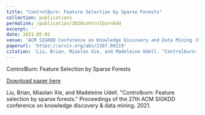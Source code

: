 ```yaml
---
title: "ControlBurn: Feature Selection by Sparse Forests"
collection: publications
permalink: /publication/2020controlburnkdd
excerpt: ''
date: 2021-05-02
venue: 'ACM SIGKDD Conference on Knowledge Discovery and Data Mining (KDD)'
paperurl: 'https://arxiv.org/abs/2107.00219'
citation: 'Liu, Brian, Miaolan Xie, and Madeleine Udell. "Controlburn: Feature selection by sparse forests." Proceedings of the 27th ACM SIGKDD conference on knowledge discovery & data mining. 2021.'
---
```

ControlBurn: Feature Selection by Sparse Forests

[Download paper here](https://arxiv.org/abs/2107.00219)

Liu, Brian, Miaolan Xie, and Madeleine Udell. "Controlburn: Feature selection by sparse forests." Proceedings of the 27th ACM SIGKDD conference on knowledge discovery & data mining. 2021.

